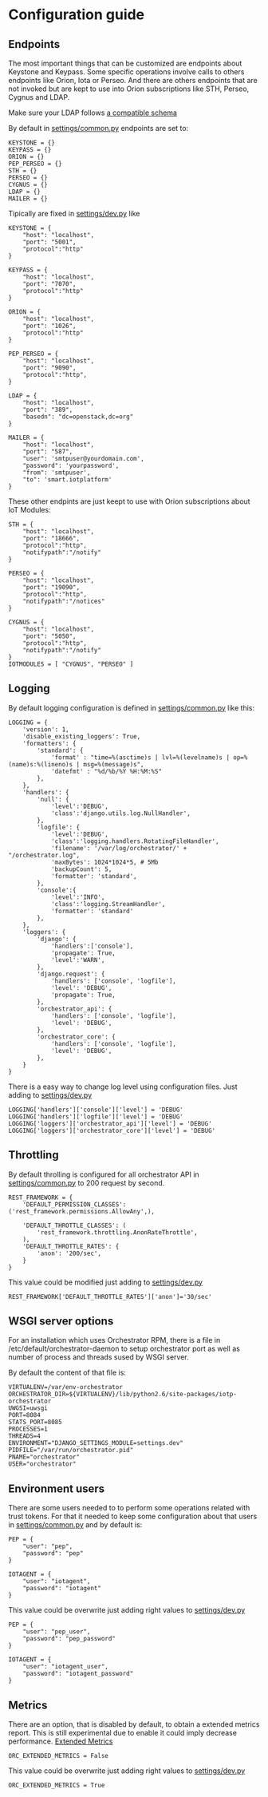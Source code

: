 # Configuration guide

## Endpoints
The most important things that can be customized are endpoints about Keystone and Keypass.
Some specific operations involve calls to others endpoints like Orion, Iota or Perseo.
And there are others endpoints that are not invoked but are kept to use into Orion subscriptions like STH, Perseo, Cygnus and LDAP.

Make sure your LDAP follows [a compatible schema](https://github.com/telefonicaid/fiware-keystone-spassword/blob/master/docs/iotp_ldap.md#populate-ldap)

By default in [settings/common.py](https://github.com/telefonicaid/orchestrator/blob/master/src/settings/common.py) endpoints are set to:
```
KEYSTONE = {}
KEYPASS = {}
ORION = {}
PEP_PERSEO = {}
STH = {}
PERSEO = {}
CYGNUS = {}
LDAP = {}
MAILER = {}
```

Tipically are fixed in [settings/dev.py](https://github.com/telefonicaid/orchestrator/blob/master/src/settings/dev.py) like
```
KEYSTONE = {
    "host": "localhost",
    "port": "5001",
    "protocol":"http"
}

KEYPASS = {
    "host": "localhost",
    "port": "7070",
    "protocol":"http"
}

ORION = {
    "host": "localhost",
    "port": "1026",
    "protocol":"http"
}

PEP_PERSEO = {
    "host": "localhost",
    "port": "9090",
    "protocol":"http",
}

LDAP = {
    "host": "localhost",
    "port": "389",
    "basedn": "dc=openstack,dc=org"
}

MAILER = {
    "host": "localhost",
    "port": "587",
    "user": 'smtpuser@yourdomain.com',
    "password": 'yourpassword',
    "from": 'smtpuser',
    "to": 'smart.iotplatform'
}
```

These other endpints are just keept to use with Orion subscriptions about IoT Modules:

```
STH = {
    "host": "localhost",
    "port": "18666",
    "protocol":"http",
    "notifypath":"/notify"
}

PERSEO = {
    "host": "localhost",
    "port": "19090",
    "protocol":"http",
    "notifypath":"/notices"
}

CYGNUS = {
    "host": "localhost",
    "port": "5050",
    "protocol":"http",
    "notifypath":"/notify"
}
IOTMODULES = [ "CYGNUS", "PERSEO" ]
```

## Logging

By default logging configuration is defined in [settings/common.py](https://github.com/telefonicaid/orchestrator/blob/master/src/settings/common.py) like this:

```
LOGGING = {
    'version': 1,
    'disable_existing_loggers': True,
    'formatters': {
        'standard': {
            'format' : "time=%(asctime)s | lvl=%(levelname)s | op=%(name)s:%(lineno)s | msg=%(message)s",
            'datefmt' : "%d/%b/%Y %H:%M:%S"
        },
    },
    'handlers': {
        'null': {
            'level':'DEBUG',
            'class':'django.utils.log.NullHandler',
        },
        'logfile': {
            'level':'DEBUG',
            'class':'logging.handlers.RotatingFileHandler',
            'filename': '/var/log/orchestrator/' + "/orchestrator.log",
            'maxBytes': 1024*1024*5, # 5Mb
            'backupCount': 5,
            'formatter': 'standard',
        },
        'console':{
            'level':'INFO',
            'class':'logging.StreamHandler',
            'formatter': 'standard'
        },
    },
    'loggers': {
        'django': {
            'handlers':['console'],
            'propagate': True,
            'level':'WARN',
        },
        'django.request': {
            'handlers': ['console', 'logfile'],
            'level': 'DEBUG',
            'propagate': True,
        },
        'orchestrator_api': {
            'handlers': ['console', 'logfile'],
            'level': 'DEBUG',
        },
        'orchestrator_core': {
            'handlers': ['console', 'logfile'],
            'level': 'DEBUG',
        },
    }
}
```

There is a easy way to change log level using configuration files. Just adding to [settings/dev.py](https://github.com/telefonicaid/orchestrator/blob/master/src/settings/dev.py)

```
LOGGING['handlers']['console']['level'] = 'DEBUG'
LOGGING['handlers']['logfile']['level'] = 'DEBUG'
LOGGING['loggers']['orchestrator_api']['level'] = 'DEBUG'
LOGGING['loggers']['orchestrator_core']['level'] = 'DEBUG'
```


## Throttling

By default throlling is configured for all orchestrator API in [settings/common.py](https://github.com/telefonicaid/orchestrator/blob/master/src/settings/common.py) to 200 request by second.

```
REST_FRAMEWORK = {
    'DEFAULT_PERMISSION_CLASSES': ('rest_framework.permissions.AllowAny',),

    'DEFAULT_THROTTLE_CLASSES': (
        'rest_framework.throttling.AnonRateThrottle',
    ),
    'DEFAULT_THROTTLE_RATES': {
        'anon': '200/sec',
    }
}
```

This value could be modified just adding to [settings/dev.py](https://github.com/telefonicaid/orchestrator/blob/master/src/settings/dev.py)

```
REST_FRAMEWORK['DEFAULT_THROTTLE_RATES']['anon']='30/sec'
```


## WSGI server options

For an installation which uses Orchestrator RPM, there is a file in /etc/default/orchestrator-daemon to setup orchestrator port as well as number of process and threads sused by WSGI server.

By default the content of that file is:

```
VIRTUALENV=/var/env-orchestrator
ORCHESTRATOR_DIR=${VIRTUALENV}/lib/python2.6/site-packages/iotp-orchestrator
UWGSI=uwsgi
PORT=8084
STATS_PORT=8085
PROCESSES=1
THREADS=4
ENVIRONMENT="DJANGO_SETTINGS_MODULE=settings.dev"
PIDFILE="/var/run/orchestrator.pid"
PNAME="orchestrator"
USER="orchestrator"
```


## Environment users

There are some users needed to to perform some operations related with trust tokens. For that it needed to keep some configuration about that users in [settings/common.py](https://github.com/telefonicaid/orchestrator/blob/master/src/settings/common.py) and by default is:


```
PEP = {
    "user": "pep",
    "password": "pep"
}

IOTAGENT = {
    "user": "iotagent",
    "password": "iotagent"
}
```

This value could be overwrite just adding right values to [settings/dev.py](https://github.com/telefonicaid/orchestrator/blob/master/src/settings/dev.py)

```
PEP = {
    "user": "pep_user",
    "password": "pep_password"
}

IOTAGENT = {
    "user": "iotagent_user",
    "password": "iotagent_password"
}
```

## Metrics

There are an option, that is disabled by default, to obtain a extended metrics report. This is still experimental due to enable it could imply decrease performance.
[Extended Metrics](https://orchestrator2.docs.apiary.io/#reference/orchestrator/metrics)

```
ORC_EXTENDED_METRICS = False

```
This value could be overwrite just adding right values to [settings/dev.py](https://github.com/telefonicaid/orchestrator/blob/master/src/settings/dev.py)

```
ORC_EXTENDED_METRICS = True

```
